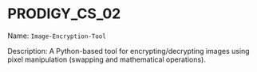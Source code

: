 # PRODIGY_CS_02 
Name: `Image-Encryption-Tool`  

Description: A Python-based tool for encrypting/decrypting images using pixel manipulation (swapping and mathematical operations).
